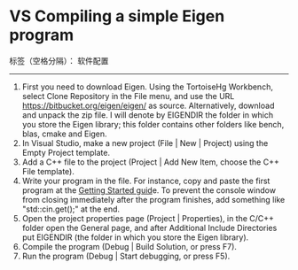 # VS Compiling a simple Eigen program

标签（空格分隔）： 软件配置

---

  1. First you need to download Eigen. Using the TortoiseHg Workbench,
    select Clone Repository in the File menu, and use the URL
    https://bitbucket.org/eigen/eigen/ as source. Alternatively,
    download and unpack the zip file. I will denote by EIGENDIR the
    folder in which you store the Eigen library; this folder contains
    other folders like bench, blas, cmake and Eigen.
  2. In Visual Studio, make a new project (File | New | Project) using
    the Empty Project template.
  3. Add a C++ file to the project (Project | Add New Item, choose the
    C++ File template).
  4. Write your program in the file. For instance, copy and paste the
    first program at the [Getting Started guid][1]e. To prevent the console
    window from closing immediately after the program finishes, add
    something like "std::cin.get();" at the end.
  5. Open the project properties page (Project | Properties), in the
    C/C++ folder open the General page, and after Additional Include
    Directories put EIGENDIR (the folder in which you store the Eigen
    library).
  6. Compile the program (Debug | Build Solution, or press F7).
  7. Run the program (Debug | Start debugging, or press F5).


[1]: http://eigen.tuxfamily.org/dox/GettingStarted.html